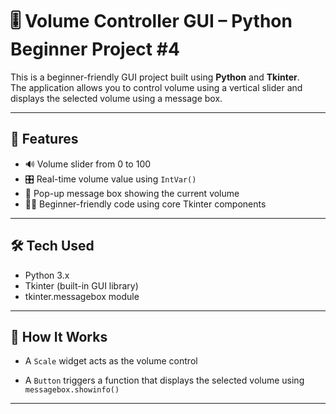 # 🎚️ Volume Controller GUI – Python Beginner Project #4

This is a beginner-friendly GUI project built using **Python** and **Tkinter**.  
The application allows you to control volume using a vertical slider and displays the selected volume using a message box.

---

## 🚀 Features

- 🔊 Volume slider from 0 to 100
- 🎛️ Real-time volume value using `IntVar()`
- 📩 Pop-up message box showing the current volume
- 🧑‍💻 Beginner-friendly code using core Tkinter components

---

## 🛠️ Tech Used

- Python 3.x
- Tkinter (built-in GUI library)
- tkinter.messagebox module

---

## 🧠 How It Works

- A `Scale` widget acts as the volume control

- A `Button` triggers a function that displays the selected volume using `messagebox.showinfo()`

---



